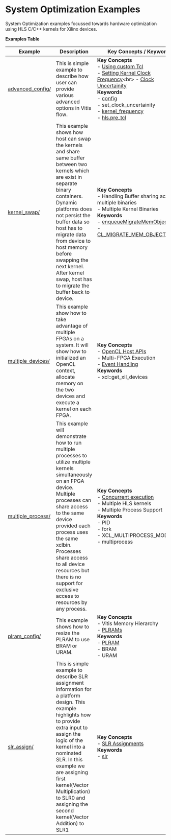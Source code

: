 System Optimization Examples
==================================
System Optimization examples focussed towards hardware optimization using HLS C/C++ kernels for Xilinx devices.

 __Examples Table__ 

Example        | Description           | Key Concepts / Keywords 
---------------|-----------------------|-------------------------
[advanced_config/][]|This is simple example to describe how user can provide various advanced options in Vitis flow.|__Key__ __Concepts__<br> - [Using custom Tcl](https://www.xilinx.com/html_docs/xilinx2020_2/vitis_doc/vitiscommandcompiler.html#mcj1568640526180__section_emy_hbk_dnb)<br> - [Setting Kernel Clock Frequency](https://www.xilinx.com/html_docs/xilinx2020_2/vitis_doc/vitiscommandcompiler.html#qcm1528577331870__section_frk_)<br> - [Clock Uncertainity](https://www.xilinx.com/html_docs/xilinx2020_2/vitis_doc/vitiscommandcompiler.html#mcj1568640526180__section_bh5_dg4_bjb)<br>__Keywords__<br> - [config](https://www.xilinx.com/html_docs/xilinx2020_2/vitis_doc/vitiscommandcompiler.html#qcm1528577331870__config)<br> - set_clock_uncertainity<br> - [kernel_frequency](https://www.xilinx.com/html_docs/xilinx2020_2/vitis_doc/vitiscommandcompiler.html#qcm1528577331870__section_frk_xtr_t3b)<br> - [hls.pre_tcl](https://www.xilinx.com/html_docs/xilinx2020_2/vitis_doc/vitiscommandcompiler.html#mcj1568640526180__section_emy_hbk_dnb)
[kernel_swap/][]|This example shows how host can swap the kernels and share same buffer between two kernels which are exist in separate binary containers. Dynamic platforms does not persist the buffer data so host has to migrate data from device to host memory before swapping the next kernel. After kernel swap, host has to migrate the buffer back to device.|__Key__ __Concepts__<br> - Handling Buffer sharing across multiple binaries<br> - Multiple Kernel Binaries<br>__Keywords__<br> - [enqueueMigrateMemObjects](https://www.xilinx.com/html_docs/xilinx2020_2/vitis_doc/devhostapp.html#xio1524524087132)<br> - [CL_MIGRATE_MEM_OBJECT_HOST](https://www.xilinx.com/html_docs/xilinx2020_2/vitis_doc/devhostapp.html#kcd1556227380924)
[multiple_devices/][]|This example show how to take advantage of multiple FPGAs on a system. It will show how to initialized an OpenCL context, allocate memory on the two devices and execute a kernel on each FPGA.|__Key__ __Concepts__<br> - [OpenCL Host APIs](https://www.xilinx.com/html_docs/xilinx2020_2/vitis_doc/devhostapp.html)<br> - Multi-FPGA Execution<br> - [Event Handling](https://www.xilinx.com/html_docs/xilinx2020_2/vitis_doc/optimizingperformance.html#bsa1504034305860)<br>__Keywords__<br> - xcl::get_xil_devices
[multiple_process/][]|This example will demonstrate how to run multiple processes to utilize multiple kernels simultaneously on an FPGA device. Multiple processes can share access to the same device provided each process uses the same xclbin. Processes share access to all device resources but there is no support for exclusive access to resources by any process.|__Key__ __Concepts__<br> - [Concurrent execution](https://www.xilinx.com/html_docs/xilinx2020_2/vitis_doc/optimizingperformance.html#cvc1523913889499)<br> - Multiple HLS kernels<br> - Multiple Process Support<br>__Keywords__<br> - PID<br> - fork<br> - XCL_MULTIPROCESS_MODE<br> - multiprocess
[plram_config/][]|This example shows how to resize the PLRAM to use BRAM or URAM.|__Key__ __Concepts__<br> - Vitis Memory Hierarchy<br> - [PLRAMs](https://www.xilinx.com/html_docs/xilinx2020_2/vitis_doc/buildingdevicebinary.html#wsi1614020986106)<br>__Keywords__<br> - [PLRAM](https://www.xilinx.com/html_docs/xilinx2020_2/vitis_doc/buildingdevicebinary.html#wsi1614020986106)<br> - BRAM<br> - URAM
[slr_assign/][]|This is simple example to describe SLR assignment information for a platform design. This example highlights how to provide extra input to assign the logic of the kernel into a nominated SLR. In this example we are assigning first kernel(Vector Multiplication) to SLR0 and assigning the second kernel(Vector Addition) to SLR1|__Key__ __Concepts__<br> - [SLR Assignments](https://www.xilinx.com/html_docs/xilinx2020_2/vitis_doc/modifyingkernelplacement.html#ariaid-title4)<br>__Keywords__<br> - [slr](https://www.xilinx.com/html_docs/xilinx2020_2/vitis_doc/vitiscommandcompiler.html#clt1568640709907__section_m3v_qxm_1jb)

[.]:.
[advanced_config/]:advanced_config/
[kernel_swap/]:kernel_swap/
[multiple_devices/]:multiple_devices/
[multiple_process/]:multiple_process/
[plram_config/]:plram_config/
[slr_assign/]:slr_assign/
